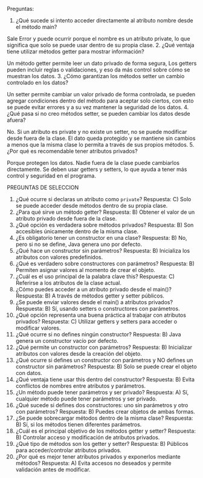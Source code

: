 Preguntas:
1.	¿Qué sucede si intento acceder directamente al atributo nombre desde el método main?

Sale Error y puede ocurrir porque el nombre es un atributo private, lo que significa que solo se puede usar dentro de su propia clase.
2.	¿Qué ventaja tiene utilizar métodos getter para mostrar información?

Un método getter permite leer un dato privado de forma segura, Los getters pueden incluir reglas o validaciones, y eso da más control sobre cómo se muestran los datos.
3.	¿Cómo garantizan los métodos setter un cambio controlado en los datos?

Un setter permite cambiar un valor privado de forma controlada, se pueden agregar condiciones dentro del método para aceptar solo ciertos, con esto se puede evitar errores y a su vez mantener la seguridad de los datos.
4.	¿Qué pasa si no creo métodos setter, se pueden cambiar los datos desde afuera? 

No. Si un atributo es private y no existe un setter, no se puede modificar desde fuera de la clase. El dato queda protegido y se mantiene sin cambios a menos que la misma clase lo permita a través de sus propios métodos.
5.	¿Por qué es recomendable tener atributos privados?

Porque protegen los datos. Nadie fuera de la clase puede cambiarlos directamente. Se deben usar getters y setters, lo que ayuda a tener más control y seguridad en el programa.


PREGUNTAS DE SELECCION

1.	 ¿Qué ocurre si declaras un atributo como `private`?
Respuesta: C) Solo se puede acceder desde métodos dentro de su propia clase.
2.	¿Para qué sirve un método getter?
Respuesta: B) Obtener el valor de un atributo privado desde fuera de la clase.
3.	¿Qué opción es verdadera sobre métodos privados?
Respuesta: B) Son accesibles únicamente dentro de la misma clase.
4.	¿Es obligatorio tener un constructor en una clase?
Respuesta: B) No, pero si no se define, Java genera uno por defecto.
5.	¿Qué hace un constructor sin parámetros?
Respuesta: B) Inicializa los atributos con valores predefinidos.
6.	¿Qué es verdadero sobre constructores con parámetros?
Respuesta: B) Permiten asignar valores al momento de crear el objeto.
7.	¿Cuál es el uso principal de la palabra clave this?
Respuesta: C) Referirse a los atributos de la clase actual.
8.	¿Cómo puedes acceder a un atributo privado desde el main()?
Respuesta: B) A través de métodos getter y setter públicos.
9.	¿Se puede enviar valores desde el main() a atributos privados?
Respuesta: B) Sí, usando setters o constructores con parámetros.
10.	¿Qué opción representa una buena práctica al trabajar con atributos privados?
Respuesta: C) Utilizar getters y setters para acceder o modificar valores.
11.	¿Qué ocurre si no defines ningún constructor?
Respuesta: B) Java genera un constructor vacío por defecto.
12.	¿Qué permite un constructor con parámetros?
Respuesta: B) Inicializar atributos con valores desde la creación del objeto.
13.	¿Qué ocurre si defines un constructor con parámetros y NO defines un constructor sin parámetros?
Respuesta: B) Solo se puede crear el objeto con datos.
14.	¿Qué ventaja tiene usar this dentro del constructor?
Respuesta: B) Evita conflictos de nombres entre atributos y parámetros.
15.	¿Un método puede tener parámetros y ser privado?
Respuesta: A) Sí, cualquier método puede tener parámetros y ser privado.
16.	¿Qué sucede si defines dos constructores: uno sin parámetros y otro con parámetros?
Respuesta: B) Puedes crear objetos de ambas formas.
17.	¿Se puede sobrecargar métodos dentro de la misma clase?
Respuesta: B) Sí, si los métodos tienen diferentes parámetros.
18.	¿Cuál es el principal objetivo de los métodos getter y setter?
Respuesta: B) Controlar acceso y modificación de atributos privados.
19.	¿Qué tipo de métodos son los getter y setter?
Respuesta: B) Públicos para acceder/controlar atributos privados.
20.	¿Por qué es mejor tener atributos privados y exponerlos mediante métodos?
Respuesta: A) Evita accesos no deseados y permite validación antes de modificar.

